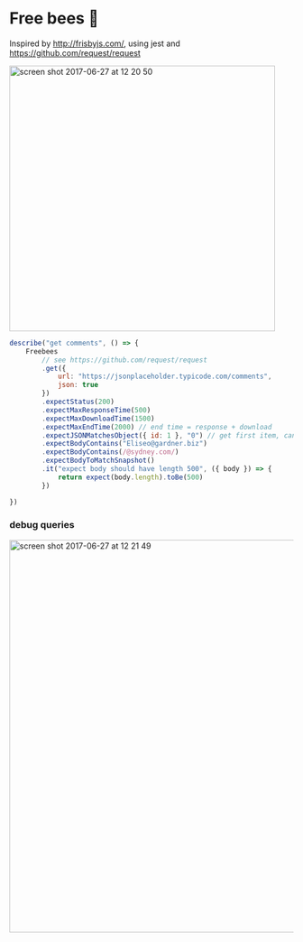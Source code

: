 # Free bees :bee:

Inspired by http://frisbyjs.com/, using jest and https://github.com/request/request

<img width="471" alt="screen shot 2017-06-27 at 12 20 50" src="https://user-images.githubusercontent.com/543507/27585472-52f7cc02-5b34-11e7-8573-b7456030ba33.png">


```javascript
describe("get comments", () => {
    Freebees
        // see https://github.com/request/request
        .get({
            url: "https://jsonplaceholder.typicode.com/comments",
            json: true
        })
        .expectStatus(200)
        .expectMaxResponseTime(500)
        .expectMaxDownloadTime(1500)
        .expectMaxEndTime(2000) // end time = response + download
        .expectJSONMatchesObject({ id: 1 }, "0") // get first item, can be a path (ie. users.0.name )
        .expectBodyContains("Eliseo@gardner.biz")
        .expectBodyContains(/@sydney.com/)
        .expectBodyToMatchSnapshot()
        .it("expect body should have length 500", ({ body }) => {
            return expect(body.length).toBe(500)
        })

})
```


### debug queries

<img width="696" alt="screen shot 2017-06-27 at 12 21 49" src="https://user-images.githubusercontent.com/543507/27585477-5b988f04-5b34-11e7-8e27-9f6f97618aa9.png">